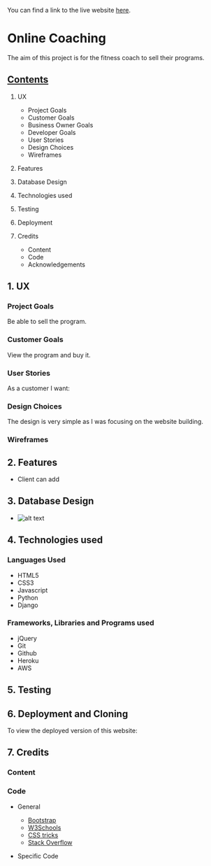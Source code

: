 You can find a link to the live website [here](https://shyanm-online-coaching.herokuapp.com/).


# Online Coaching

The aim of this project is for the fitness coach to sell their programs.

## <ins> Contents </ins>
1. UX
    * Project Goals
    * Customer Goals
    * Business Owner Goals
    * Developer Goals
    * User Stories
    * Design Choices
    * Wireframes
      
2. Features
3. Database Design
4. Technologies used
5. Testing
6. Deployment
7. Credits
    * Content
    * Code
    * Acknowledgements

## 1. UX

### Project Goals

Be able to sell the program.

### Customer Goals

View the program and buy it.

### User Stories

As a customer I want:



### Design Choices

The design is very simple as I was focusing on the website building.

### Wireframes

## 2. Features

- Client can add 

## 3. Database Design

- ![alt text]()

## 4. Technologies used

### Languages Used

- HTML5
- CSS3
- Javascript
- Python
- Django

### Frameworks, Libraries and Programs used

- jQuery
- Git
- Github
- Heroku
- AWS


## 5. Testing
## 6. Deployment and Cloning

To view the deployed version of this website:

## 7. Credits

### Content


### Code

* General

    * [Bootstrap](https://getbootstrap.com)
    * [W3Schools](https://www.w3schools.com) 
    * [CSS tricks](https://css-tricks.com)
    * [Stack Overflow](https://stackoverflow.com/)

* Specific Code

